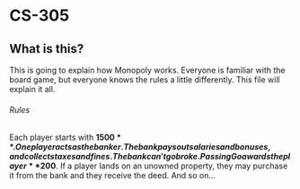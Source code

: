 # CS-305
## What is this?
This is going to explain how Monopoly works. Everyone is familiar with the board game, but everyone knows the rules a little differently. This file will explain it all.

###### Rules
Each player starts with **$1500**.
One player acts as the banker. The bank pays out salaries and bonuses, and collects taxes and fines. The bank can't go broke.
Passing Go awards the player **$200**.
If a player lands on an unowned property, they may purchase it from the bank and they receive the deed.
And so on...
